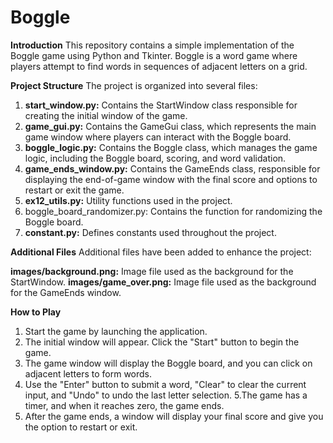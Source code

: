 # Boggle
**Introduction**
This repository contains a simple implementation of the Boggle game using Python and Tkinter. Boggle is a word game where players attempt to find words in sequences of adjacent letters on a grid.

**Project Structure**
The project is organized into several files:

1. **start_window.py:** Contains the StartWindow class responsible for creating the initial window of the game.
2. **game_gui.py:** Contains the GameGui class, which represents the main game window where players can interact with the Boggle board.
3. **boggle_logic.py:** Contains the Boggle class, which manages the game logic, including the Boggle board, scoring, and word validation.
4. **game_ends_window.py:** Contains the GameEnds class, responsible for displaying the end-of-game window with the final score and options to restart or exit the game.
5. **ex12_utils.py:** Utility functions used in the project.
6. boggle_board_randomizer.py: Contains the function for randomizing the Boggle board.
7. **constant.py:** Defines constants used throughout the project.

**Additional Files**
Additional files have been added to enhance the project:

**images/background.png:** Image file used as the background for the StartWindow.
**images/game_over.png:** Image file used as the background for the GameEnds window.


**How to Play**

1. Start the game by launching the application.
2. The initial window will appear. Click the "Start" button to begin the game.
3. The game window will display the Boggle board, and you can click on adjacent letters to form words.
4. Use the "Enter" button to submit a word, "Clear" to clear the current input, and "Undo" to undo the last letter selection.
5.The game has a timer, and when it reaches zero, the game ends.
6. After the game ends, a window will display your final score and give you the option to restart or exit.
